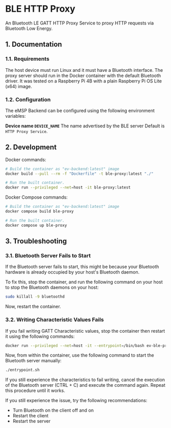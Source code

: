 # BLE HTTP Proxy

An Bluetooth LE GATT HTTP Proxy Service to proxy HTTP requests via Bluetooth Low Energy.


## 1. Documentation

### 1.1. Requirements

The host device must run Linux and it must have a Bluetooth interface.
The proxy server should run in the Docker container with the default Bluetooth driver.
It was tested on a Raspberry Pi 4B with a plain Raspberry Pi OS Lite (x64) image.


### 1.2. Configuration

The eMSP Backend can be configured using the following environment variables:

**Device name `DEVICE_NAME`**
  The name advertised by the BLE server
  Default is `HTTP Proxy Service`.


## 2. Development

Docker commands:

```bash
# Build the container as "ev-backend:latest" image
docker build --pull --rm -f "Dockerfile" -t ble-proxy:latest "./"

# Run the built container.
docker run --privileged --net=host -it ble-proxy:latest
```

Docker Compose commands:

```bash
# Build the container as "ev-backend:latest" image
docker compose build ble-proxy

# Run the built container.
docker compose up ble-proxy
```


## 3. Troubleshooting

### 3.1. Bluetooth Server Fails to Start

If the Bluetooth server fails to start, this might be because your Bluetooth hardware is already occupied by your host's Bluetooth daemon.

To fix this, stop the container, and run the following command on your host to stop the Bluetooth daemons on your host:
```bash
sudo killall -9 bluetoothd
```
Now, restart the container.


### 3.2. Writing Characteristic Values Fails

If you fail writing GATT Characteristic values, stop the container then restart it using the following commands:

```bash
docker run --privileged --net=host -it --entrypoint=/bin/bash ev-ble-proxy:latest
```

Now, from within the container, use the following command to start the Bluetooth server manually:

```bash
./entrypoint.sh
```

If you still experience the characteristics to fail writing, cancel the execution of the Bluetooth server (CTRL + C) and execute the command again.
Repeat this procedure until it works.

If you still experience the issue, try the following recommendations:

- Turn Bluetooth on the client off and on
- Restart the client
- Restart the server
